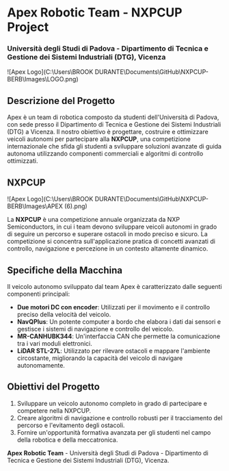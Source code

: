 # Apex Robotic Team - NXPCUP Project

### Università degli Studi di Padova - Dipartimento di Tecnica e Gestione dei Sistemi Industriali (DTG), Vicenza

![Apex Logo](C:\Users\BROOK DURANTE\Documents\GitHub\NXPCUP-BERB\Images\LOGO.png)

## Descrizione del Progetto

Apex è un team di robotica composto da studenti dell'Università di Padova, con sede presso il Dipartimento di Tecnica e Gestione dei Sistemi Industriali (DTG) a Vicenza. Il nostro obiettivo è progettare, costruire e ottimizzare veicoli autonomi per partecipare alla **NXPCUP**, una competizione internazionale che sfida gli studenti a sviluppare soluzioni avanzate di guida autonoma utilizzando componenti commerciali e algoritmi di controllo ottimizzati.

## NXPCUP

![Apex Logo](C:\Users\BROOK DURANTE\Documents\GitHub\NXPCUP-BERB\Images\APEX  (6).png)

La **NXPCUP** è una competizione annuale organizzata da NXP Semiconductors, in cui i team devono sviluppare veicoli autonomi in grado di seguire un percorso e superare ostacoli in modo preciso e sicuro. La competizione si concentra sull'applicazione pratica di concetti avanzati di controllo, navigazione e percezione in un contesto altamente dinamico.

## Specifiche della Macchina

Il veicolo autonomo sviluppato dal team Apex è caratterizzato dalle seguenti componenti principali:

- **Due motori DC con encoder**: Utilizzati per il movimento e il controllo preciso della velocità del veicolo.
- **NavQPlus**: Un potente computer a bordo che elabora i dati dai sensori e gestisce i sistemi di navigazione e controllo del veicolo.
- **MR-CANHUBK344**: Un'interfaccia CAN che permette la comunicazione tra i vari moduli elettronici.
- **LiDAR STL-27L**: Utilizzato per rilevare ostacoli e mappare l'ambiente circostante, migliorando la capacità del veicolo di navigare autonomamente.

## Obiettivi del Progetto

1. Sviluppare un veicolo autonomo completo in grado di partecipare e competere nella NXPCUP.
2. Creare algoritmi di navigazione e controllo robusti per il tracciamento del percorso e l'evitamento degli ostacoli.
3. Fornire un'opportunità formativa avanzata per gli studenti nel campo della robotica e della meccatronica.


**Apex Robotic Team** - Università degli Studi di Padova - Dipartimento di Tecnica e Gestione dei Sistemi Industriali (DTG), Vicenza.
